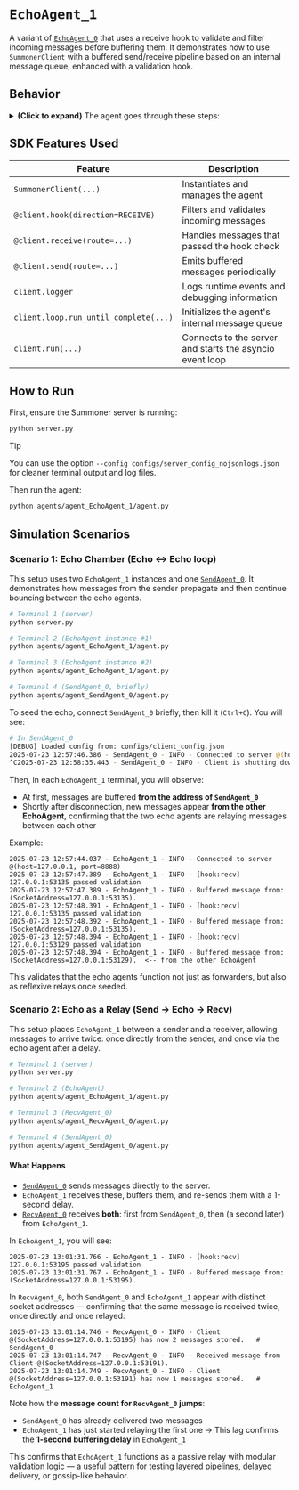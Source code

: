 # `EchoAgent_1`

A variant of [`EchoAgent_0`](../agent_EchoAgent_0/) that uses a receive hook to validate and filter incoming messages before buffering them. It demonstrates how to use `SummonerClient` with a buffered send/receive pipeline based on an internal message queue, enhanced with a validation hook.

## Behavior

<details>
<summary><b>(Click to expand)</b> The agent goes through these steps:</summary>
<br>

1. On startup, the `setup` coroutine initializes an `asyncio.Queue` named `message_buffer`.  
2. When a message arrives (`@client.receive`):
   - It first goes through a `@client.hook(direction=Direction.RECEIVE)` function:
     - If it is a string starting with `"Warning:"`, logs a warning with the `"Warning:"` prefix replaced by `[From Server]` and drops the message.  
     - If it is not a dict with `"addr"` and `"content"`, logs:
       ```
       [hook:recv] missing address/content
       ```
       and drops the message.  
     - If valid, logs:
       ```
       [hook:recv] <addr> passed validation
       ```
       and lets the message continue to the receive handler.
   - The `@client.receive` function then serializes the content and enqueues it into `message_buffer`, logging:
     ```
     Buffered message from:(SocketAddress=<addr>)
     ```
3. The `@client.send` coroutine:
   - Awaits `message_buffer.get()` to retrieve the next message.  
   - Sleeps for 1 second to simulate delay.  
   - Returns the original content, which is sent back to the server.  
4. The cycle continues indefinitely until the client is stopped (e.g., Ctrl+C).


> 📝 **Note:**
> The receive hook here is similar to the one used in [`RecvAgent_1`](../agent_RecvAgent_1/agent.py), showing how validation logic can be reused modularly across agents using Summoner's hook system.

</details>

## SDK Features Used

| Feature                                | Description                                           |
|----------------------------------------|-------------------------------------------------------|
| `SummonerClient(...)`                  | Instantiates and manages the agent                    |
| `@client.hook(direction=RECEIVE)`      | Filters and validates incoming messages               |
| `@client.receive(route=...)`           | Handles messages that passed the hook check           |
| `@client.send(route=...)`              | Emits buffered messages periodically                  |
| `client.logger`                        | Logs runtime events and debugging information         |
| `client.loop.run_until_complete(...)`  | Initializes the agent's internal message queue        |
| `client.run(...)`                  | Connects to the server and starts the asyncio event loop  |

## How to Run

First, ensure the Summoner server is running:

```bash
python server.py
```

> [!TIP]
> You can use the option `--config configs/server_config_nojsonlogs.json` for cleaner terminal output and log files.


Then run the agent:

```bash
python agents/agent_EchoAgent_1/agent.py
```


## Simulation Scenarios

### Scenario 1: Echo Chamber (Echo ↔ Echo loop)

This setup uses two `EchoAgent_1` instances and one [`SendAgent_0`](../agent_SendAgent_0/). It demonstrates how messages from the sender propagate and then continue bouncing between the echo agents.

```bash
# Terminal 1 (server)
python server.py

# Terminal 2 (EchoAgent instance #1)
python agents/agent_EchoAgent_1/agent.py

# Terminal 3 (EchoAgent instance #2)
python agents/agent_EchoAgent_1/agent.py

# Terminal 4 (SendAgent_0, briefly)
python agents/agent_SendAgent_0/agent.py
```

To seed the echo, connect `SendAgent_0` briefly, then kill it (`Ctrl+C`). You will see:

```bash
# In SendAgent_0
[DEBUG] Loaded config from: configs/client_config.json
2025-07-23 12:57:46.386 - SendAgent_0 - INFO - Connected to server @(host=127.0.0.1, port=8888)
^C2025-07-23 12:58:35.443 - SendAgent_0 - INFO - Client is shutting down...
```

Then, in each `EchoAgent_1` terminal, you will observe:

* At first, messages are buffered **from the address of `SendAgent_0`**
* Shortly after disconnection, new messages appear **from the other EchoAgent**, confirming that the two echo agents are relaying messages between each other

Example:

```text
2025-07-23 12:57:44.037 - EchoAgent_1 - INFO - Connected to server @(host=127.0.0.1, port=8888)
2025-07-23 12:57:47.389 - EchoAgent_1 - INFO - [hook:recv] 127.0.0.1:53135 passed validation
2025-07-23 12:57:47.389 - EchoAgent_1 - INFO - Buffered message from:(SocketAddress=127.0.0.1:53135).
2025-07-23 12:57:48.391 - EchoAgent_1 - INFO - [hook:recv] 127.0.0.1:53135 passed validation
2025-07-23 12:57:48.392 - EchoAgent_1 - INFO - Buffered message from:(SocketAddress=127.0.0.1:53135).
2025-07-23 12:57:48.394 - EchoAgent_1 - INFO - [hook:recv] 127.0.0.1:53129 passed validation
2025-07-23 12:57:48.394 - EchoAgent_1 - INFO - Buffered message from:(SocketAddress=127.0.0.1:53129).  <-- from the other EchoAgent
```

This validates that the echo agents function not just as forwarders, but also as reflexive relays once seeded.


### Scenario 2: Echo as a Relay (Send → Echo → Recv)

This setup places `EchoAgent_1` between a sender and a receiver, allowing messages to arrive twice: once directly from the sender, and once via the echo agent after a delay.

```bash
# Terminal 1 (server)
python server.py

# Terminal 2 (EchoAgent)
python agents/agent_EchoAgent_1/agent.py

# Terminal 3 (RecvAgent_0)
python agents/agent_RecvAgent_0/agent.py

# Terminal 4 (SendAgent_0)
python agents/agent_SendAgent_0/agent.py
```

#### What Happens

* [`SendAgent_0`](../agent_SendAgent_0/) sends messages directly to the server.
* `EchoAgent_1` receives these, buffers them, and re-sends them with a 1-second delay.
* [`RecvAgent_0`](../agent_RecvAgent_0/) receives **both**: first from `SendAgent_0`, then (a second later) from `EchoAgent_1`.

In `EchoAgent_1`, you will see:

```text
2025-07-23 13:01:31.766 - EchoAgent_1 - INFO - [hook:recv] 127.0.0.1:53195 passed validation
2025-07-23 13:01:31.767 - EchoAgent_1 - INFO - Buffered message from:(SocketAddress=127.0.0.1:53195).
```

In `RecvAgent_0`, both `SendAgent_0` and `EchoAgent_1` appear with distinct socket addresses — confirming that the same message is received twice, once directly and once relayed:

```text
2025-07-23 13:01:14.746 - RecvAgent_0 - INFO - Client @(SocketAddress=127.0.0.1:53195) has now 2 messages stored.   # SendAgent_0
2025-07-23 13:01:14.747 - RecvAgent_0 - INFO - Received message from Client @(SocketAddress=127.0.0.1:53191).
2025-07-23 13:01:14.749 - RecvAgent_0 - INFO - Client @(SocketAddress=127.0.0.1:53191) has now 1 messages stored.   # EchoAgent_1
```

Note how the **message count for `RecvAgent_0` jumps**:

* `SendAgent_0` has already delivered two messages
* `EchoAgent_1` has just started relaying the first one
  → This lag confirms the **1-second buffering delay** in `EchoAgent_1`

This confirms that `EchoAgent_1` functions as a passive relay with modular validation logic — a useful pattern for testing layered pipelines, delayed delivery, or gossip-like behavior.

